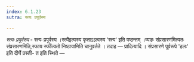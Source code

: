 ```yaml
---
index: 6.1.23
sutra: स्त्यः प्रपूर्वस्य

---
```

_स्त्यः प्रपूर्वस्य_ - स्त्यः प्रपूर्वस्य ।स्त्यै॑इत्यस्य कृताऽऽत्वस्य 'स्त्य' इति षष्ठन्तम् ।ष्यङः संप्रसारण॑मित्यतः संप्रसारणमिति,स्फाय स्फी॑त्यतो निष्ठायामिति चानुवर्तते । तदाह —  प्रादित्यादि । संप्रसारणे पूर्वरूपे 'हलः' इति दीर्घे प्रस्ती- त इति स्थिते —  